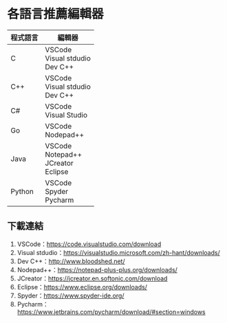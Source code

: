 # 各語言推薦編輯器

| 程式語言 | 編輯器 | 
| ------- | -----  |
| C       | VSCode<br />Visual stdudio<br />Dev C++ | 
| C++     | VSCode<br />Visual stdudio<br />Dev C++ | 
| C#      | VSCode<br />Visual Studio | 
| Go      | VSCode<br />Nodepad++ | 
| Java    | VSCode<br />Notepad++<br />JCreator<br />Eclipse | 
| Python  | VSCode<br />Spyder<br />Pycharm | 

## 下載連結

1. VSCode：<https://code.visualstudio.com/download>
2. Visual stdudio：<https://visualstudio.microsoft.com/zh-hant/downloads/>
3. Dev C++：<http://www.bloodshed.net/>
4. Nodepad++：<https://notepad-plus-plus.org/downloads/>
5. JCreator：<https://jcreator.en.softonic.com/download>
6. Eclipse：<https://www.eclipse.org/downloads/>
7. Spyder：<https://www.spyder-ide.org/>
8. Pycharm：<https://www.jetbrains.com/pycharm/download/#section=windows>